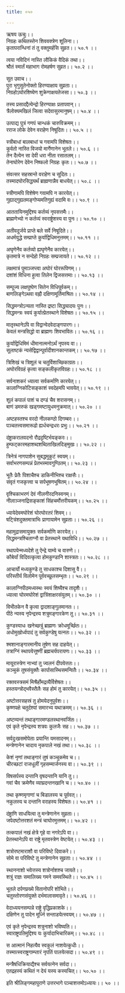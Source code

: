 ```yaml
---
title: ०५०

---
```

ऋषय ऊचुः।।  
निग्रहः कथितस्तेन शिववक्त्रेण शूलिना।।  
कृतापरान्धिनां तं तु वक्तुमर्हसि सुव्रत।। ५०.१ ।।  
  
त्वया नविदिनं नास्ति लौकिकं वैदिकं तथा।।  
श्रौतं स्मार्तं महाभाग रोमहर्षण सुव्रत।। ५०.२ ।।  
  
सूत उवाच।।  
पुरा भृगुसुतेनोक्तो हिरण्याक्षाय सुव्रताः।।  
निग्रहोऽघोरशिष्येण शुक्रेणाक्षयतेजसा।। ५०.३ ।।  
  
तस्य प्रसादद्दैत्येन्द्रो हिरण्याक्षः प्रतापवान्।।  
त्रैलोक्यमखिलं जित्वा सदेवासुरमानुषम्।। ५०.४ ।।  
  
उत्पाद्य पुत्रं गणपं चान्धकं चारुविक्रमम्।।  
रराज लोके देवेन वराहेण निषूदितः।। ५०.५ ।।  
  
स्त्रीबाधां बालबाधां च गवामपि विशेषतः।।  
कुर्वतो नास्ति विजयो मार्गेणानेन भूतले।। ५०.६ ।।  
तेन दैत्येन सा देवी धरा नीता रसातलम्।।  
तेनाघोरेण देवेन निष्फलो निग्रहः कृतः।। ५०.७ ।।  
  
संवत्सर सहस्रान्ते वराहेण च सूदितः।।  
तस्मादघोरसिद्ध्यर्थं ब्राह्मणान्नैव बाधयेत्।। ५०.८ ।।  
  
स्त्रीणामपि विशेषेण गवामपि न कारयेत्।।  
गुह्याद्गुह्यतमङ्गोप्यमतिगुह्यं वदामि वः।। ५०.९ ।।  
  
आततायिनमुद्दिश्य कर्तव्यं नृपसत्तमैः।।  
ब्राह्मणेभ्यो न कर्तव्यं स्वराष्ट्रेशस्य वा पुनः।। ५०.१० ।।  
  
अतीवदुर्जये प्राप्ते बले सर्वे निषूदिते।।  
अधर्मयुद्धे सम्प्राप्ते कुर्याद्विधिमनुत्तमम्।। ५०.११ ।।  
  
अघृणेनैव कर्तव्यो ह्यघृणेनैव कारयेत्।।  
कृतमात्रे न सन्देहो निग्रहः सम्प्रजायते।। ५०.१२ ।।  
  
लक्षमात्रं पुमाञ्जप्त्वा अघोरं घोररूपिणम्।।  
दशांशं विधिना हुत्वा तिलेन द्विजसत्तमाः।। ५०.१३ ।।  
  
सम्पूज्य लक्षपुष्पेण सितेन विधिपूर्वकम्।।  
बाणलिङ्गेऽथवा वह्नौ दक्षिणामूर्तिमाश्रितः।। ५०.१४ ।।  
  
सिद्धमन्त्रोऽन्यता नास्ति द्रष्टा सिद्ध्यादयः पुनः।।  
सिद्धमन्त्रः स्वयं कुर्यात्प्रेतस्थाने विशेषतः।। ५०.१५ ।।  
  
मातृस्थानेऽपि वा विद्वान्वेदवेदाङ्गपारगः।।  
केवलं मन्त्रसिद्धो वा ब्राह्मणः शिवभावितः।। ५०.१६ ।।  
  
कुर्याद्विधिमिमं धीमानात्मनोऽर्थं नृपस्य वा।।  
सूलाष्टकं न्यसेद्विद्वान्पूर्वादीशानकान्तकम्।। ५०.१७ ।।  
  
त्रिशिखं च त्रिशूलं च चतुर्विशाच्छिकाग्रतः।।  
अघोरविग्रहं कृत्वा सङ्कलीकृतविग्रहः।। ५०.१८ ।।  
  
सर्वनाशकरं ध्यात्वा सर्वकर्माणि कारयेत्।।  
कालाग्निकोटिसङ्काशं स्वदेहमपि भावयेत्।। ५०.१९ ।।  
  
शूलं कपालं पाशं च दण्डं चैव शरासनम्।।  
बाणं डमरुकं खड्गमष्टायुधमनुक्रमात्।। ५०.२० ।।  
  
अष्टहस्तश्च वरदो नीलकण्ठो दिगम्बरः।।  
पञ्चतत्त्वसमारूढो ह्यर्धचन्द्रधरः प्रभुः।। ५०.२१ ।।  
  
दंष्ट्राकरालवदनो रौद्रदृष्टिर्भयङ्करः।।  
हुम्फट्कारमहाशब्दशब्दिताखिलदिङ्मुखः।। ५०.२२ ।।  
  
त्रिनेत्रं नागपाशेन सुबद्धमुकुटं स्वयम्।।  
सर्वाभरणसम्पन्नं प्रेतभस्मावगुण्ठितम्।। ५०.२३ ।।  
  
भूतैः प्रेतैः पिशाचैश्च डाकिनीभिश्च राक्षसैः।।  
संवृतं गजकृत्त्वा च सर्पभूषणभूषितम्।। ५०.२४ ।।  
  
वृश्चिकाभरणं देवं नीलनीरदनिस्वनम्।।  
नीलाञ्जनाद्रिसङ्काशं सिंहचर्मोत्तरीयकम्।। ५०.२५ ।।  
  
ध्यायेदेवमघोरेशं घोरघोरतरं शिवम्।।  
षट्त्रिंशदुक्तमात्राभिः प्राणायामेन सुव्रताः।। ५०.२६ ।।  
  
महामुद्रासमायुक्तः सर्वकर्माणि कारयेत्।।  
सिद्धमन्त्रश्चिताग्नौ वा प्रेतस्थाने यथाविधि।। ५०.२७ ।।  
  
स्थापयेन्मध्यदेशे तु ऐन्द्रे याम्ये च वारुणे।।  
कौबेर्यां विदिवत्कृत्वा होमकुण्डानि शास्त्रतः।। ५०.२८ ।।  
  
आचार्यो मध्यकुण्डे तु साधकाश्च दिशासु वै।।  
परिस्तीर्य विलोमेन पूर्ववच्छूलसम्भृतः।। ५०.२९ ।।  
  
कालाग्निपीठमध्यस्थः स्वयं शिष्यैश्च तादृशैः।।  
ध्यात्वा घोरमघोरेशं द्वात्रिंशाक्षरसंयुतम्।। ५०.३० ।।  
  
विभीतकेन वै कृत्वा द्वादशाङ्गुलमानतः।।  
पीठे न्यस्य नृपेन्द्रस्य शत्रुमङ्गारकेण तु।। ५०.३१ ।।  
  
कुण्डस्याधः खनेच्छत्रुं ब्राह्मणः क्रोधमूर्च्छितः।।  
अधोमुखोर्ध्वपादं तु सर्वकुण्डेषु यत्नतः।। ५०.३२ ।।  
  
श्मशानाङ्गारमानीय तुषेण सह दाहयेत्।।  
तत्राग्निं स्थापयेत्तूष्णीं ब्रह्मचर्यपरायणः।। ५०.३३ ।।  
  
मायूरास्त्रेण नाभ्यां तु ज्वलनं दीपयेत्ततः।।  
कञ्चुकं तुषसंयुक्तैः कार्पासास्थिसमन्वितैः।। ५०.३४ ।।  
  
रक्तवस्त्रसमं मिश्रैर्होमद्रव्यैर्विशेषतः।।  
हस्तयन्त्रोद्भवैस्तैलैः सह होमं तु कारयेत्।। ५०.३५ ।।  
  
अष्टोत्तरसहस्रं तु होमयेदनुपूर्वशः।।  
कृष्णपक्षे चतुर्दश्यां समारभ्य यथाक्रमम्।। ५०.३६ ।।  
  
अष्टम्यन्तं तथाङ्गारमण्डलस्थानवर्जितः।।  
एवं कृते नृपेन्द्रस्य शत्रवः कुलजैः सह।। ५०.३७ ।।  
  
सर्वदुःखसमोपेताः प्रयान्ति यमसादनम्।।  
मन्त्रेणानेन चादाय नृकपाले नखं तथा।। ५०.३८ ।।  
  
केशं नृणां तथाङ्गारं तुषं कञ्चुकमेव च।।  
चीरच्छटां राजधूलीं गृहसम्मार्जनस्य वा।। ५०.३९ ।।  
  
विषसर्पस्य दन्तानि वृषदन्तानि यानि तु।।  
गवां चैव क्रमेणैव व्याघ्रदन्तनखानि च।। ५०.४० ।।  
  
तथा कृष्णमृगाणां च बिडालस्य च पूर्ववत्।।  
नकुलस्य च दन्तानि वराहस्य विशेषतः।। ५०.४१ ।।  
  
दंष्ट्राणि साधयित्वा तु मन्त्रेणानेन सुव्रताः।।  
जपेदष्टोत्तरशतं मन्त्रं चाघोरमुत्तमम्।। ५०.४२ ।।  
  
तत्कपालं नखं क्षेत्रे गृहे वा नगरेऽपि वा।।  
प्रेतस्थानेऽपि वा राष्ट्रे मृतवस्त्रेण वेष्टयेत्।। ५०.४३ ।।  
  
शत्रोरष्टमाराशौ वा परिविष्टे दिवाकरे।।  
सोमे वा परिविष्टे तु मन्त्रेणानेन सुव्रताः।। ५०.४४ ।।  
  
स्थाननाशो भवेत्तस्य शत्रोर्नाशश्च जायते।।  
शत्रुं राज्ञः समालिख्य गमने समवस्थिते।। ५०.४५ ।।  
  
भूतले दर्पणप्रख्ये वितानोपरि शोभिते।।  
चतुस्तोरणसंयुक्ते दर्भमालासमावृते।। ५०.४६ ।।  
  
वेदाध्ययनसम्पन्ने राष्ट्रे वृद्धिप्रकाशके।।  
दक्षिणेन तु पादेन मूर्ध्नि सन्ताडयेत्स्वयम्।। ५०.४७ ।।  
  
एवं कृते नृपेन्द्रस्य शत्रुनाशो भविष्यति।।  
स्वाराष्ट्रपतिमुद्दिश्य यः कुर्यादाभिचारिकम्।। ५०.४८ ।।  
  
स आत्मानं निहत्यैव स्वकुलं नाशयेत्कुधीः।।  
तस्मात्स्वराष्ट्रगाम्प्तारं नृपतिं पालयेत्सदा।। ५०.४९ ।।  
  
मन्त्रैषधिक्रियाद्यैश्च सर्वयत्नेन सर्वदा।।  
एतद्रहस्यं कथितं न देयं यस्य कस्यचित्।। ५०.५० ।।  
  
इति श्रीलिङ्गमहापुराणे उत्तरभागे पञ्चाशत्तमोऽध्यायः।। ५० ।।